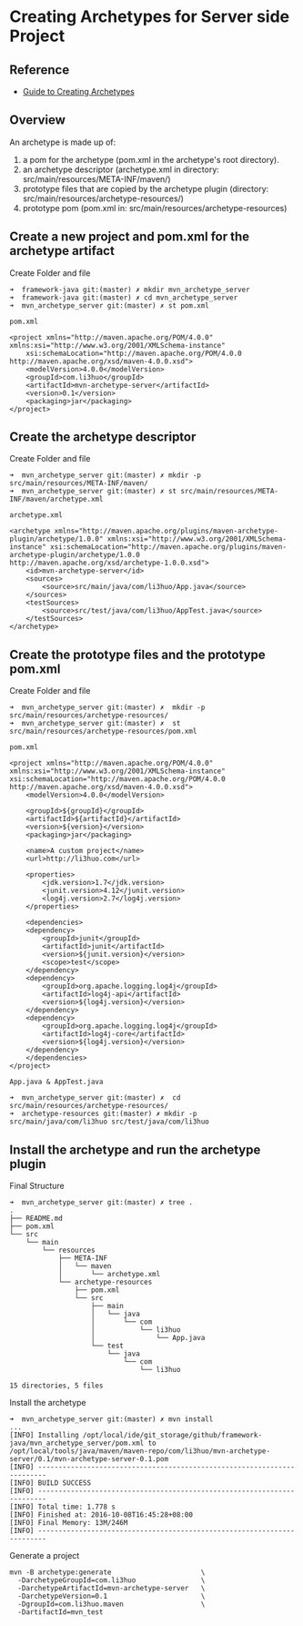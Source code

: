 # Creating Archetypes for Server side Project

## Reference
* [Guide to Creating Archetypes](https://maven.apache.org/guides/mini/guide-creating-archetypes.html)

## Overview
An archetype is made up of:

1. a pom for the archetype (pom.xml in the archetype's root directory).
1. an archetype descriptor (archetype.xml in directory: src/main/resources/META-INF/maven/)
1. prototype files that are copied by the archetype plugin (directory: src/main/resources/archetype-resources/)
1. prototype pom (pom.xml in: src/main/resources/archetype-resources)

## Create a new project and pom.xml for the archetype artifact
Create Folder and file

	➜  framework-java git:(master) ✗ mkdir mvn_archetype_server
	➜  framework-java git:(master) ✗ cd mvn_archetype_server 
	➜  mvn_archetype_server git:(master) ✗ st pom.xml

`pom.xml`

	<project xmlns="http://maven.apache.org/POM/4.0.0" xmlns:xsi="http://www.w3.org/2001/XMLSchema-instance"
		xsi:schemaLocation="http://maven.apache.org/POM/4.0.0 http://maven.apache.org/xsd/maven-4.0.0.xsd">
		<modelVersion>4.0.0</modelVersion>
		<groupId>com.li3huo</groupId>
		<artifactId>mvn-archetype-server</artifactId>
		<version>0.1</version>
		<packaging>jar</packaging>
	</project>

## Create the archetype descriptor
Create Folder and file

	➜  mvn_archetype_server git:(master) ✗ mkdir -p src/main/resources/META-INF/maven/
	➜  mvn_archetype_server git:(master) ✗ st src/main/resources/META-INF/maven/archetype.xml

`archetype.xml`

	<archetype xmlns="http://maven.apache.org/plugins/maven-archetype-plugin/archetype/1.0.0" xmlns:xsi="http://www.w3.org/2001/XMLSchema-instance" xsi:schemaLocation="http://maven.apache.org/plugins/maven-archetype-plugin/archetype/1.0.0 http://maven.apache.org/xsd/archetype-1.0.0.xsd">
		<id>mvn-archetype-server</id>
		<sources>
			<source>src/main/java/com/li3huo/App.java</source>
		</sources>
		<testSources>
			<source>src/test/java/com/li3huo/AppTest.java</source>
		</testSources>
	</archetype>


## Create the prototype files and the prototype pom.xml
Create Folder and file

	➜  mvn_archetype_server git:(master) ✗  mkdir -p src/main/resources/archetype-resources/
	➜  mvn_archetype_server git:(master) ✗  st src/main/resources/archetype-resources/pom.xml

`pom.xml`

	<project xmlns="http://maven.apache.org/POM/4.0.0" xmlns:xsi="http://www.w3.org/2001/XMLSchema-instance"
	xsi:schemaLocation="http://maven.apache.org/POM/4.0.0 http://maven.apache.org/xsd/maven-4.0.0.xsd">
		<modelVersion>4.0.0</modelVersion>

		<groupId>${groupId}</groupId>
		<artifactId>${artifactId}</artifactId>
		<version>${version}</version>
		<packaging>jar</packaging>

		<name>A custom project</name>
		<url>http://li3huo.com</url>

		<properties>
			<jdk.version>1.7</jdk.version>
			<junit.version>4.12</junit.version>
			<log4j.version>2.7</log4j.version>
		</properties>

		<dependencies>
		<dependency>
	  		<groupId>junit</groupId>
	  		<artifactId>junit</artifactId>
			<version>${junit.version}</version>
			<scope>test</scope>
		</dependency>
		<dependency>
			<groupId>org.apache.logging.log4j</groupId>
			<artifactId>log4j-api</artifactId>
			<version>${log4j.version}</version>
		</dependency>
		<dependency>
			<groupId>org.apache.logging.log4j</groupId>
			<artifactId>log4j-core</artifactId>
			<version>${log4j.version}</version>
		</dependency>
		</dependencies>
	</project>

`App.java & AppTest.java`

	➜  mvn_archetype_server git:(master) ✗  cd src/main/resources/archetype-resources/
	➜  archetype-resources git:(master) ✗ mkdir -p src/main/java/com/li3huo src/test/java/com/li3huo

## Install the archetype and run the archetype plugin
Final Structure

	➜  mvn_archetype_server git:(master) ✗ tree .
	.
	├── README.md
	├── pom.xml
	└── src
	    └── main
	        └── resources
	            ├── META-INF
	            │   └── maven
	            │       └── archetype.xml
	            └── archetype-resources
	                ├── pom.xml
	                └── src
	                    ├── main
	                    │   └── java
	                    │       └── com
	                    │           └── li3huo
	                    │               └── App.java
	                    └── test
	                        └── java
	                            └── com
	                                └── li3huo

	15 directories, 5 files

Install the archetype

	➜  mvn_archetype_server git:(master) ✗ mvn install
	...
	[INFO] Installing /opt/local/ide/git_storage/github/framework-java/mvn_archetype_server/pom.xml to /opt/local/tools/java/maven/maven-repo/com/li3huo/mvn-archetype-server/0.1/mvn-archetype-server-0.1.pom
	[INFO] ------------------------------------------------------------------------
	[INFO] BUILD SUCCESS
	[INFO] ------------------------------------------------------------------------
	[INFO] Total time: 1.778 s
	[INFO] Finished at: 2016-10-08T16:45:28+08:00
	[INFO] Final Memory: 13M/246M
	[INFO] ------------------------------------------------------------------------

Generate a project

    mvn -B archetype:generate                      \
      -DarchetypeGroupId=com.li3huo                \
      -DarchetypeArtifactId=mvn-archetype-server   \
      -DarchetypeVersion=0.1           	           \
      -DgroupId=com.li3huo.maven                   \
      -DartifactId=mvn_test

